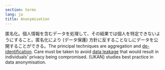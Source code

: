 ```yaml
---
section: terms
lang: ja
title: Anonymisation
---
```


匿名化。個人情報を含むデータを処理して、その結果では個人を特定できないようにすること。匿名化により {データ保護} 方針に反することなしにデータを公開することができる。The principal techniques are aggregation and [de-identification](/glossary/en/terms/de-identification/). Care must be taken to avoid [data leakage](/glossary/en/terms/data-leakage/) that would result in individuals' privacy being compromised. {UKAN} studies best practice in data anonymisation.
